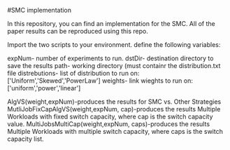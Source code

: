 #SMC implementation

In this repository, you can find an implementation for the SMC.
All of the paper results can be reproduced using this repo.

Import the two scripts to your environment.
define the following variables:

expNum- number of experiments to run.
dstDir- destination directory to save the results
path- working directory (must containr the distribution.txt file
distrebutions- list of distribution to run on: ['Uniform','Skewed','PowerLaw']
weights- link wieghts to run on:['uniform','power','linear']

AlgVS(weight,expNum)-produces the results for SMC vs. Other Strategies
MutliJobFixCapAlgVS(weight,expNum, cap)-produces the results Multiple Workloads with fixed switch capacity, where cap is the switch capacity value.
MultiJobsMultiCap(weight,expNum, caps)-produces the results Multiple Workloads with multiple switch capacity, where caps is the switch capacity list.
